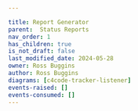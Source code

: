 ```yaml
---

title: Report Generator
parent:  Status Reports
nav_order: 1
has_children: true
is_not_draft: false
last_modified_date: 2024-05-28
owner: Ross Buggins
author: Ross Buggins
diagrams: [c4code-tracker-listener]
events-raised: []
events-consumed: []
---
```

